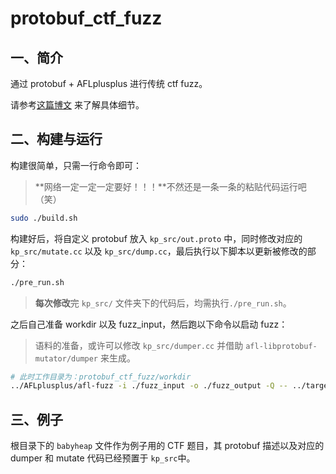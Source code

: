 # protobuf_ctf_fuzz

## 一、简介

通过 protobuf + AFLplusplus 进行传统 ctf fuzz。

请参考[这篇博文](https://kiprey.github.io) 来了解具体细节。

## 二、构建与运行

构建很简单，只需一行命令即可：

> **网络一定一定一定要好！！！**不然还是一条一条的粘贴代码运行吧（笑）

```bash
sudo ./build.sh
```

构建好后，将自定义 protobuf 放入 `kp_src/out.proto` 中，同时修改对应的 `kp_src/mutate.cc` 以及 `kp_src/dump.cc`，最后执行以下脚本以更新被修改的部分：

```bash
./pre_run.sh
```

> **每次修改**完 `kp_src/` 文件夹下的代码后，均需执行`./pre_run.sh`。

之后自己准备 workdir 以及 fuzz_input，然后跑以下命令以启动 fuzz：

> 语料的准备，或许可以修改 `kp_src/dumper.cc` 并借助 `afl-libprotobuf-mutator/dumper` 来生成。

```bash
# 此时工作目录为：protobuf_ctf_fuzz/workdir
../AFLplusplus/afl-fuzz -i ./fuzz_input -o ./fuzz_output -Q -- ../target <CTF_path> @@
```

## 三、例子

根目录下的 `babyheap` 文件作为例子用的 CTF 题目，其 protobuf 描述以及对应的 dumper 和 mutate 代码已经预置于 `kp_src`中。
